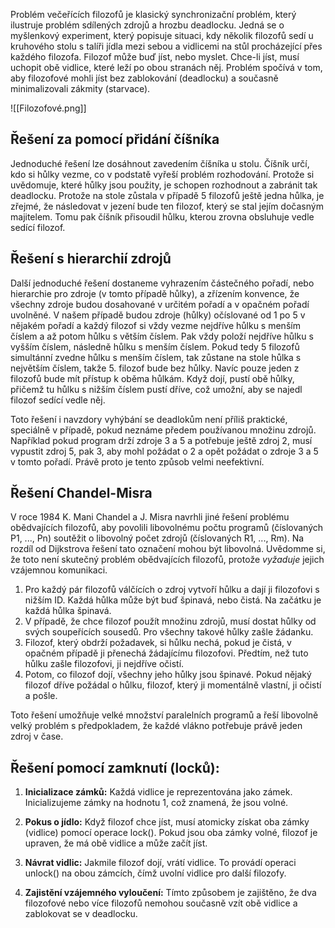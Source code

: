 Problém večeřících filozofů je klasický synchronizační problém, který ilustruje problém sdílených zdrojů a hrozbu deadlocku. Jedná se o myšlenkový experiment, který popisuje situaci, kdy několik filozofů sedí u kruhového stolu s talíři jídla mezi sebou a vidlicemi na stůl procházející přes každého filozofa. Filozof může buď jíst, nebo myslet. Chce-li jíst, musí uchopit obě vidlice, které leží po obou stranách něj. Problém spočívá v tom, aby filozofové mohli jíst bez zablokování (deadlocku) a současně minimalizovali zákmity (starvace).

![[Filozofové.png]]
## Řešení za pomocí přidání číšníka

Jednoduché řešení lze dosáhnout zavedením číšníka u stolu. Číšník určí, kdo si hůlky vezme, co v podstatě vyřeší problém rozhodování. Protože si uvědomuje, které hůlky jsou použity, je schopen rozhodnout a zabránit tak deadlocku. Protože na stole zůstala v případě 5 filozofů ještě jedna hůlka, je zřejmé, že následovat v jezení bude ten filozof, který se stal jejím dočasným majitelem. Tomu pak číšník přisoudil hůlku, kterou zrovna obsluhuje vedle sedící filozof.

## Řešení s hierarchií zdrojů

Další jednoduché řešení dostaneme vyhrazením částečného pořadí, nebo hierarchie pro zdroje (v tomto případě hůlky), a zřízením konvence, že všechny zdroje budou dosahované v určitém pořadí a v opačném pořadí uvolněné. V našem případě budou zdroje (hůlky) očíslované od 1 po 5 v nějakém pořadí a každý filozof si vždy vezme nejdříve hůlku s menším číslem a až potom hůlku s větším číslem. Pak vždy položí nejdříve hůlku s vyšším číslem, následně hůlku s menším číslem. Pokud tedy 5 filozofů simultánní zvedne hůlku s menším číslem, tak zůstane na stole hůlka s největším číslem, takže 5. filozof bude bez hůlky. Navíc pouze jeden z filozofů bude mít přístup k oběma hůlkám. Když dojí, pustí obě hůlky, přičemž tu hůlku s nižším číslem pustí dříve, což umožní, aby se najedl filozof sedící vedle něj.

Toto řešení i navzdory vyhýbání se deadlokům není příliš praktické, speciálně v případě, pokud neznáme předem používanou množinu zdrojů. Například pokud program drží zdroje 3 a 5 a potřebuje ještě zdroj 2, musí vypustit zdroj 5, pak 3, aby mohl požádat o 2 a opět požádat o zdroje 3 a 5 v tomto pořadí. Právě proto je tento způsob velmi neefektivní.

## Řešení Chandel-Misra

V roce 1984 K. Mani Chandel a J. Misra navrhli jiné řešení problému obědvajících filozofů, aby povolili libovolnému počtu programů (číslovaných P1, ..., Pn) soutěžit o libovolný počet zdrojů (číslovaných R1, ..., Rm). Na rozdíl od Dijkstrova řešení tato označení mohou být libovolná. Uvědomme si, že toto není skutečný problém obědvajících filozofů, protože _vyžaduje_ jejich vzájemnou komunikaci.

1. Pro každý pár filozofů válčících o zdroj vytvoří hůlku a dají ji filozofovi s nižším ID. Každá hůlka může být buď špinavá, nebo čistá. Na začátku je každá hůlka špinavá.
2. V případě, že chce filozof použít množinu zdrojů, musí dostat hůlky od svých soupeřících sousedů. Pro všechny takové hůlky zašle žádanku.
3. Filozof, který obdrží požadavek, si hůlku nechá, pokud je čistá, v opačném případě ji přenechá žádajícímu filozofovi. Předtím, než tuto hůlku zašle filozofovi, ji nejdříve očistí.
4. Potom, co filozof dojí, všechny jeho hůlky jsou špinavé. Pokud nějaký filozof dříve požádal o hůlku, filozof, který ji momentálně vlastní, ji očistí a pošle.

Toto řešení umožňuje velké množství paralelních programů a řeší libovolně velký problém s předpokladem, že každé vlákno potřebuje právě jeden zdroj v čase.

## **Řešení pomocí zamknutí (locků):**

1. **Inicializace zámků:** Každá vidlice je reprezentována jako zámek. Inicializujeme zámky na hodnotu 1, což znamená, že jsou volné.
    
2. **Pokus o jídlo:** Když filozof chce jíst, musí atomicky získat oba zámky (vidlice) pomocí operace lock(). Pokud jsou oba zámky volné, filozof je upraven, že má obě vidlice a může začít jíst.
    
3. **Návrat vidlic:** Jakmile filozof dojí, vrátí vidlice. To provádí operaci unlock() na obou zámcích, čímž uvolní vidlice pro další filozofy.
    
4. **Zajistění vzájemného vyloučení:** Tímto způsobem je zajištěno, že dva filozofové nebo více filozofů nemohou současně vzít obě vidlice a zablokovat se v deadlocku.